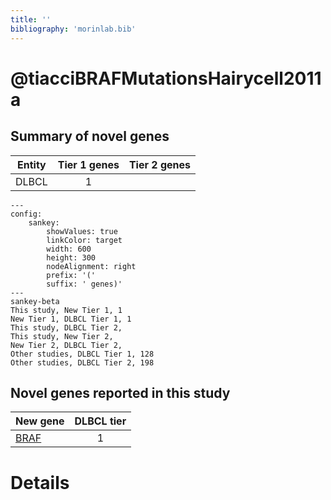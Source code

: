 ```yaml
---
title: ''
bibliography: 'morinlab.bib'
---
```


# @tiacciBRAFMutationsHairycell2011a
## Summary of novel genes

|Entity| Tier 1 genes| Tier 2 genes|
|:-:|:-:|:-:|
|DLBCL|1||
```mermaid
---
config:
    sankey:
        showValues: true
        linkColor: target
        width: 600
        height: 300
        nodeAlignment: right
        prefix: '('
        suffix: ' genes)'
---
sankey-beta
This study, New Tier 1, 1
New Tier 1, DLBCL Tier 1, 1
This study, DLBCL Tier 2, 
This study, New Tier 2, 
New Tier 2, DLBCL Tier 2, 
Other studies, DLBCL Tier 1, 128
Other studies, DLBCL Tier 2, 198
```


## Novel genes reported in this study

|New gene|DLBCL tier|
|:-|:-:|
|[BRAF](BRAF)|1 |

# Details

